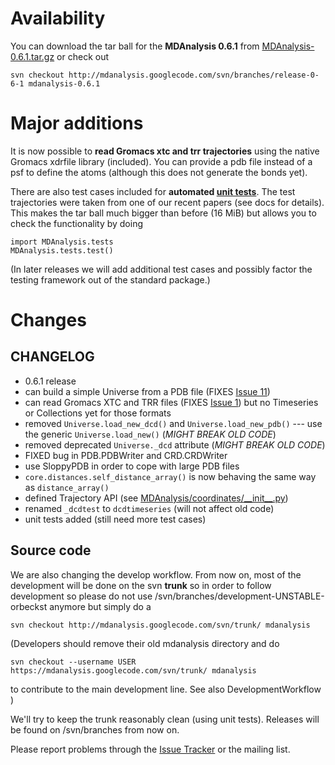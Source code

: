 # Availability #

You can download the tar ball for the **MDAnalysis 0.6.1** from [MDAnalysis-0.6.1.tar.gz](http://code.google.com/p/mdanalysis/downloads/detail?name=MDAnalysis-0.6.1.tar.gz) or check out
```
svn checkout http://mdanalysis.googlecode.com/svn/branches/release-0-6-1 mdanalysis-0.6.1
```

# Major additions #

It is now possible to **read Gromacs xtc and trr trajectories** using the native Gromacs xdrfile library (included). You can provide a pdb file instead of a psf to define the atoms (although this does not generate the bonds yet).

There are also test cases included for **automated [unit tests](UnitTests)**. The test trajectories were taken from one of our recent papers (see docs for details). This makes the tar ball much bigger than before (16 MiB) but allows you to check the functionality by doing
```
import MDAnalysis.tests
MDAnalysis.tests.test()
```

(In later releases we will add additional test cases and possibly factor the testing framework out of the standard package.)


# Changes #

## CHANGELOG ##

  * 0.6.1 release
  * can build a simple Universe from a PDB file (FIXES [Issue 11](http://issues.mdanalysis.org/11))
  * can read Gromacs XTC and TRR files (FIXES [Issue 1](http://issues.mdanalysis.org/1)) but no Timeseries or Collections yet for those formats
  * removed `Universe.load_new_dcd()` and `Universe.load_new_pdb()` --- use the generic `Universe.load_new()` (_MIGHT BREAK OLD CODE_)
  * removed deprecated `Universe._dcd` attribute (_MIGHT BREAK OLD CODE_)
  * FIXED bug in PDB.PDBWriter and CRD.CRDWriter
  * use SloppyPDB in order to cope with large PDB files
  * `core.distances.self_distance_array()` is now behaving the same way as `distance_array()`
  * defined Trajectory API (see [MDAnalysis/coordinates/\_\_init\_\_.py](https://github.com/MDAnalysis/mdanalysis/MDAnalysis/coordinates/__init__.py))
  * renamed `_dcdtest` to `dcdtimeseries` (will not affect old code)
  * unit tests added (still need more test cases)


## Source code ##
We are also changing the develop workflow. From now on, most of the development will be done on the svn **trunk** so in order to follow development so please do not use  /svn/branches/development-UNSTABLE-orbeckst anymore but simply do a
```
svn checkout http://mdanalysis.googlecode.com/svn/trunk/ mdanalysis
```

(Developers should remove their old mdanalysis directory and do
```
svn checkout --username USER https://mdanalysis.googlecode.com/svn/trunk/ mdanalysis    
```
to contribute to the main development line. See also DevelopmentWorkflow )

We'll try to keep the trunk reasonably clean (using unit tests). Releases will be found on /svn/branches from now on.

Please report problems through the [Issue Tracker](https://github.com/MDAnalysis/mdanalysis/issues) or the mailing list.
